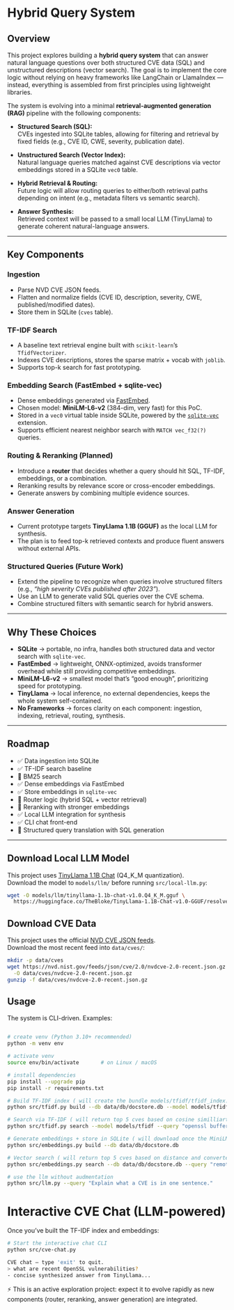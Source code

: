 # Hybrid Query System

## Overview
This project explores building a **hybrid query system** that can answer natural language questions over both structured CVE data (SQL) and unstructured descriptions (vector search). The goal is to implement the core logic without relying on heavy frameworks like LangChain or LlamaIndex — instead, everything is assembled from first principles using lightweight libraries.

The system is evolving into a minimal **retrieval-augmented generation (RAG)** pipeline with the following components:

- **Structured Search (SQL):**  
  CVEs ingested into SQLite tables, allowing for filtering and retrieval by fixed fields (e.g., CVE ID, CWE, severity, publication date).
  
- **Unstructured Search (Vector Index):**  
  Natural language queries matched against CVE descriptions via vector embeddings stored in a SQLite `vec0` table.

- **Hybrid Retrieval & Routing:**  
  Future logic will allow routing queries to either/both retrieval paths depending on intent (e.g., metadata filters vs semantic search).

- **Answer Synthesis:**  
  Retrieved context will be passed to a small local LLM (TinyLlama) to generate coherent natural-language answers.

---

## Key Components

### Ingestion
- Parse NVD CVE JSON feeds.
- Flatten and normalize fields (CVE ID, description, severity, CWE, published/modified dates).
- Store them in SQLite (`cves` table).

### TF-IDF Search
- A baseline text retrieval engine built with `scikit-learn`’s `TfidfVectorizer`.
- Indexes CVE descriptions, stores the sparse matrix + vocab with `joblib`.
- Supports top-k search for fast prototyping.

### Embedding Search (FastEmbed + sqlite-vec)
- Dense embeddings generated via [FastEmbed](https://github.com/qdrant/fastembed).
- Chosen model: **MiniLM-L6-v2** (384-dim, very fast) for this PoC.
- Stored in a `vec0` virtual table inside SQLite, powered by the [`sqlite-vec`](https://github.com/asg017/sqlite-vec) extension.
- Supports efficient nearest neighbor search with `MATCH vec_f32(?)` queries.

### Routing & Reranking (Planned)
- Introduce a **router** that decides whether a query should hit SQL, TF-IDF, embeddings, or a combination.
- Reranking results by relevance score or cross-encoder embeddings.
- Generate answers by combining multiple evidence sources.

### Answer Generation
- Current prototype targets **TinyLlama 1.1B (GGUF)** as the local LLM for synthesis.
- The plan is to feed top-k retrieved contexts and produce fluent answers without external APIs.

### Structured Queries (Future Work)
- Extend the pipeline to recognize when queries involve structured filters (e.g., *“high severity CVEs published after 2023”*).
- Use an LLM to generate valid SQL queries over the CVE schema.
- Combine structured filters with semantic search for hybrid answers.

---

## Why These Choices
- **SQLite** → portable, no infra, handles both structured data and vector search with `sqlite-vec`.  
- **FastEmbed** → lightweight, ONNX-optimized, avoids transformer overhead while still providing competitive embeddings.  
- **MiniLM-L6-v2** → smallest model that’s “good enough”, prioritizing speed for prototyping.  
- **TinyLlama** → local inference, no external dependencies, keeps the whole system self-contained.  
- **No Frameworks** → forces clarity on each component: ingestion, indexing, retrieval, routing, synthesis.

---

## Roadmap
- ✅ Data ingestion into SQLite  
- ✅ TF-IDF search baseline  
- 🔄 BM25 search 
- ✅ Dense embeddings via FastEmbed  
- ✅ Store embeddings in `sqlite-vec`  
- 🔄 Router logic (hybrid SQL + vector retrieval)  
- 🔄 Reranking with stronger embeddings  
- ✅ Local LLM integration for synthesis  
- ✅ CLI chat front-end
- 🔮 Structured query translation with SQL generation  

---

## Download Local LLM Model

This project uses [TinyLlama 1.1B Chat](https://huggingface.co/TheBloke/TinyLlama-1.1B-Chat-v1.0-GGUF) (Q4_K_M quantization).  
Download the model to `models/llm/` before running `src/local-llm.py`:

```bash
wget -O models/llm/tinyllama-1.1b-chat-v1.0.Q4_K_M.gguf \
  https://huggingface.co/TheBloke/TinyLlama-1.1B-Chat-v1.0-GGUF/resolve/main/tinyllama-1.1b-chat-v1.0.Q4_K_M.gguf
```
## Download CVE Data

This project uses the official [NVD CVE JSON feeds](https://nvd.nist.gov/vuln/data-feeds).  
Download the most recent feed into `data/cves/`:

```bash
mkdir -p data/cves
wget https://nvd.nist.gov/feeds/json/cve/2.0/nvdcve-2.0-recent.json.gz \
  -O data/cves/nvdcve-2.0-recent.json.gz
gunzip -f data/cves/nvdcve-2.0-recent.json.gz
```

## Usage
The system is CLI-driven. Examples:


```bash

# create venv (Python 3.10+ recommended)
python -m venv env

# activate venv
source env/bin/activate       # on Linux / macOS

# install dependencies
pip install --upgrade pip
pip install -r requirements.txt

# Build TF-IDF index ( will create the bundle models/tfidf/tfidf_index.joblib ) 
python src/tfidf.py build --db data/db/docstore.db --model models/tfidf

# Search via TF-IDF ( will return top 5 cves based on cosine similliarty  ) 
python src/tfidf.py search --model models/tfidf --query "openssl buffer overflow"

# Generate embeddings + store in SQLite ( will download once the MiniLM-L6-v2-onnx variant to models/embeddings ) 
python src/embeddings.py build --db data/db/docstore.db

# Vector search ( will return top 5 cves based on distance and converted to similiarity ) 
python src/embeddings.py search --db data/db/docstore.db --query "remote code execution in apache"

# use the llm without audmentation
python src/llm.py --query "Explain what a CVE is in one sentence."
```

# Interactive CVE Chat (LLM-powered)

Once you’ve built the TF-IDF index and embeddings:

```bash
# Start the interactive chat CLI
python src/cve-chat.py

CVE chat — type 'exit' to quit.
> what are recent OpenSSL vulnerabilities?
- concise synthesized answer from TinyLlama...

```

⚡ This is an active exploration project: expect it to evolve rapidly as new components (router, reranking, answer generation) are integrated.
